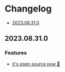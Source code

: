 # Changelog

- [2023.08.31.0](#202308310)

## 2023.08.31.0

### Features

- [it's open source now :tada:](https://github.com/typestreamio/typestream/commit/571f702)
